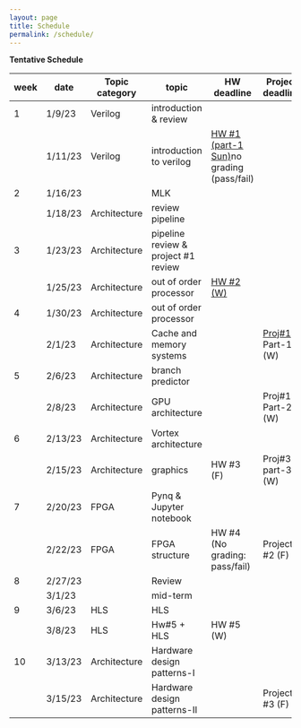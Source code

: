 ```yaml
---
layout: page
title: Schedule
permalink: /schedule/
---
```


**Tentative Schedule**

| week | date    | Topic category       | topic                               | HW deadline                         | Project deadline  |
| ---- | ------- | -------------------- | ----------------------------------- | ----------------------------------- | ----------------- |
| 1    | 1/9/23  | Verilog              | introduction & review               |                                     |                   |
|      | 1/11/23 | Verilog              | introduction to verilog             | [HW #1 (part-1 Sun)](hw1.md)no grading (pass/fail) |                   |
| 2    | 1/16/23 |                      | MLK                                 |                                     |                   |
|      | 1/18/23 | Architecture         | review pipeline                     |                                     |                   |
| 3    | 1/23/23 | Architecture         | pipeline review & project #1 review |       |                   |
|      | 1/25/23 | Architecture         | out of order processor              |  [HW #2 (W)](homework2_fifo/README.md)                                    |     |
| 4    | 1/30/23 | Architecture         | out of order processor              |                                     |                   |
|      | 2/1/23  | Architecture         | Cache and memory systems            |                                     | [Proj#1](project1/README.md): Part-1 (W)        |
| 5    | 2/6/23  | Architecture         | branch predictor                    |                            |                   |
|      | 2/8/23  | Architecture         | GPU architecture                    |                                     | Proj#1: Part-2 (W)        |
| 6    | 2/13/23 | Architecture         | Vortex architecture                 |                                     |                   |
|      | 2/15/23 | Architecture         | graphics                            |           HW #3 (F)               | Proj#3: part-3 (W)                  |
| 7    | 2/20/23 | FPGA                 | Pynq & Jupyter notebook             |                                     |                   |
|      | 2/22/23 | FPGA                 | FPGA structure                      | HW #4 (No grading: pass/fail)       | Project #2  (F)      |
| 8    | 2/27/23 |                      | Review                              |                                     |                   |
|      | 3/1/23  |                      | mid-term                            |                                     |                   |
| 9    | 3/6/23  | HLS |  HLS        |                                     |                   |
|      | 3/8/23  | HLS |   Hw#5 + HLS       | HW #5 (W)                           |                   |
| 10   | 3/13/23 | Architecture               | Hardware design patterns-I                 |                                     |                   |
|      | 3/15/23 | Architecture         |  Hardware design patterns-II                                         |                                     | Project #3 (F)       |
